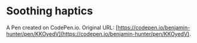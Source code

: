 # Soothing haptics

A Pen created on CodePen.io. Original URL: [https://codepen.io/benjamin-hunter/pen/KKOyedV](https://codepen.io/benjamin-hunter/pen/KKOyedV).


